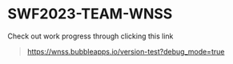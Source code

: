 # SWF2023-TEAM-WNSS

Check out work progress through clicking this link

> https://wnss.bubbleapps.io/version-test?debug_mode=true
